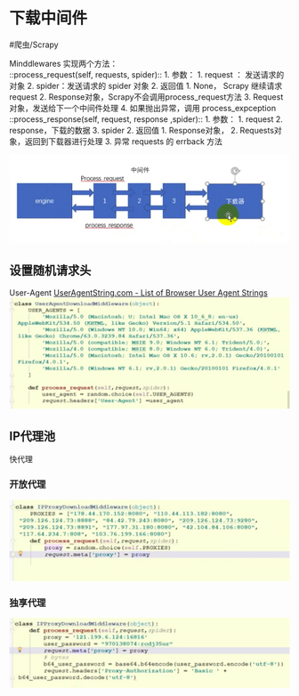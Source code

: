 # 下载中间件
#爬虫/Scrapy

Minddlewares
实现两个方法：  
::process_request(self, requests, spider)::
	1. 参数：
		1. request ： 发送请求的对象
		2. spider：发送请求的 spider 对象
	2. 返回值
		1. None， Scrapy 继续请求request 
		2. Response对象，Scrapy不会调用process_request方法
		3. Request对象，发送给下一个中间件处理
		4. 如果抛出异常，调用 process_expception
::process_response(self, request, response ,spider)::
	1. 参数：
		1. request
		2. response，下载的数据
		3. spider
	2. 返回值
		1. Response对象，
		2. Requests对象，返回到下载器进行处理
		3. 异常 requests 的 errback 方法
	
![](%E4%B8%8B%E8%BD%BD%E4%B8%AD%E9%97%B4%E4%BB%B6/729EA8CF-E1E6-4FBE-A83C-7C24D687262F.png)

## 设置随机请求头
User-Agent
[UserAgentString.com - List of Browser User Agent Strings](http://www.useragentstring.com/pages/useragentstring.php?typ=Browser)
![](%E4%B8%8B%E8%BD%BD%E4%B8%AD%E9%97%B4%E4%BB%B6/1C8AD962-36AE-46ED-9123-092C36515B2F.png)


## IP代理池
快代理

### 开放代理
![](%E4%B8%8B%E8%BD%BD%E4%B8%AD%E9%97%B4%E4%BB%B6/DFE688B1-2E33-44B5-AA1F-91CC18BB25D5.png)

### 独享代理
![](%E4%B8%8B%E8%BD%BD%E4%B8%AD%E9%97%B4%E4%BB%B6/1AB3B05D-4240-4117-8020-9CF8FAAF88BA.png)

